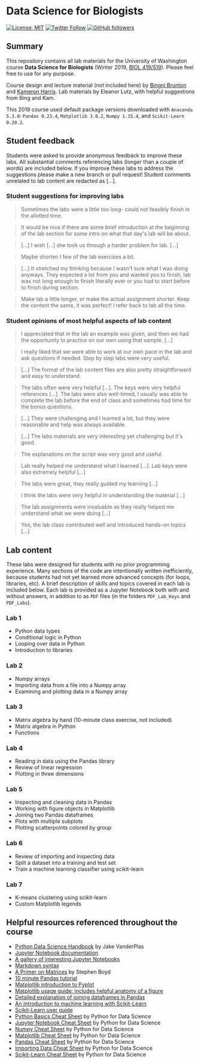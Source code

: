 # Data Science for Biologists
[![License: MIT](https://img.shields.io/badge/License-MIT-blue.svg?style=flat-square)](https://opensource.org/licenses/MIT)
[![Twitter Follow](https://img.shields.io/twitter/follow/eleanor_lutz.svg?style=flat-square&logo=twitter&label=Follow)](https://twitter.com/eleanor_lutz)
[![GitHub followers](https://img.shields.io/github/followers/eleanorlutz.svg?style=flat-square&logo=github&label=Follow)](https://github.com/eleanorlutz)

## Summary
This repository contains all lab materials for the University of Washington course **Data Science for Biologists** (Winter 2019, [BIOL 419/519](https://www.washington.edu/students/crscat/biology.html)). Please feel free to use for any purpose.

Course design and lecture material (not included here) by [Bingni Brunton](https://github.com/bwbrunton) and [Kameron Harris](https://github.com/kharris/). Lab materials by Eleanor Lutz, with helpful suggestions from Bing and Kam.

This 2019 course used default package versions downloaded with `Anaconda 5.3.0`: `Pandas 0.23.4`, `Matplotlib 3.0.2`, `Numpy 1.15.4`, and `Scikit-Learn 0.20.2`.

## Student feedback
Students were asked to provide anonymous feedback to improve these labs. All substantial comments referencing labs (longer than a couple of words) are included below. If you improve these labs to address the suggestions please make a new branch or pull request! Student comments unrelated to lab content are redacted as [...].

### Student suggestions for improving labs
> Sometimes the labs were a little too long- could not feasibly finish in the allotted time.

> It would be nice if there are some brief introduction at the beginning of the lab section for some intro on what that day's lab will be about.

> [...] I wish [...] she took us through a harder problem for lab. [...]

> Maybe shorten I few of the lab exercises a bit.

> [...] It stretched my thinking because I wasn't sure what I was doing anyways. They expected a lot from you and wanted you to finish, lab was not long enough to finish literally ever or you had to start before to finish during section.

> Make lab a little longer, or make the actual assignment shorter. Keep the content the same, it was perfect! I refer back to lab all the time.

### Student opinions of most helpful aspects of lab content
> I appreciated that in the lab an example was given, and then we had the opportunity to practice on our own using that sample. [...]

> I really liked that we were able to work at our own pace in the lab and ask questions if needed. Step by step labs were very useful.

> [...] The format of the lab content files are also pretty straightforward and easy to understand.

> The labs often were very helpful [...]. The keys were very helpful references [...]. The labs were also well-timed, I usually was able to complete the lab before the end of class and sometimes had time for the bonus questions.

> [...] They were challenging and I learned a lot, but they were reasonable and help was always available.

> [...] The labs materials are very interesting yet challenging but it's good.

> The explanations on the script was very good and useful.

> Lab really helped me understand what I learned [...]. Lab keys were also extremely helpful [...]

> The labs were great, they really guided my learning [...]

> I think the labs were very helpful in understanding the material [...]

> The lab assignments were invaluable as they really helped me understand what we were doing [...]

> Yes, the lab class contributed well and introduced hands-on topics [...]

## Lab content
These labs were designed for students with no prior programming experience. Many sections of the code are intentionally written inefficiently, because students had not yet learned more advanced concepts (for loops, libraries, etc). A brief description of skills and topics covered in each lab is included below. Each lab is provided as a Jupyter Notebook both with and without answers, in addition to as `PDF` files (in the folders `PDF_Lab_Keys` and `PDF_Labs`).

### Lab 1
- Python data types
- Conditional logic in Python
- Looping over data in Python
- Introduction to libraries

### Lab 2
- Numpy arrays
- Importing data from a file into a Numpy array
- Examining and plotting data in a Numpy array

### Lab 3
- Matrix algebra by hand (10-minute class exercise, not included)
- Matrix algebra in Python
- Functions

### Lab 4
- Reading in data using the Pandas library
- Review of linear regression
- Plotting in three dimensions

### Lab 5
- Inspecting and cleaning data in Pandas
- Working with figure objects in Matplotlib
- Joining two Pandas dataframes
- Plots with multiple subplots
- Plotting scatterpoints colored by group

### Lab 6
- Review of importing and inspecting data
- Split a dataset into a training and test set
- Train a machine learning classifier using scikit-learn

### Lab 7
- K-means clustering using scikit-learn
- Custom Matplotlib legends

## Helpful resources referenced throughout the course

- [Python Data Science Handbook](http://shop.oreilly.com/product/0636920034919.do) by Jake VanderPlas
- [Jupyter Notebook documentation](https://jupyter-notebook.readthedocs.io/en/stable/)
- [A gallery of interesting Jupyter Notebooks](https://github.com/jupyter/jupyter/wiki/A-gallery-of-interesting-Jupyter-Notebooks)
- [Markdown syntax](https://github.com/adam-p/markdown-here/wiki/Markdown-Cheatsheet)
- [A Primer on Matrices](https://see.stanford.edu/materials/lsoeldsee263/Additional1-notes-matrix-primer.pdf) by Stephen Boyd
- [10 minute Pandas tutorial](http://pandas.pydata.org/pandas-docs/stable/getting_started/10min.html)
- [Matplotlib introduction to Pyplot](https://matplotlib.org/tutorials/introductory/pyplot.html)
- [Matplotlib usage guide: includes helpful anatomy of a figure](https://matplotlib.org/tutorials/introductory/usage.html)
- [Detailed explanation of joining dataframes in Pandas](http://chris.friedline.net/2015-12-15-rutgers/lessons/python2/04-merging-data.html)
- [An introduction to machine learning with Scikit-Learn](https://scikit-learn.org/stable/tutorial/basic/tutorial.html)
- [Scikit-Learn user guide](https://scikit-learn.org/stable/user_guide.html)
- [Python Basics Cheat Sheet](https://datacamp-community-prod.s3.amazonaws.com/e30fbcd9-f595-4a9f-803d-05ca5bf84612) by Python for Data Science
- [Jupyter Notebook Cheat Sheet](https://datacamp-community-prod.s3.amazonaws.com/48093c40-5303-45f4-bbf9-0c96c0133c40) by Python for Data Science
- [Numpy Cheat Sheet](https://datacamp-community-prod.s3.amazonaws.com/e9f83f72-a81b-42c7-af44-4e35b48b20b7) by Python for Data Science
- [Matplotlib Cheat Sheet](https://datacamp-community-prod.s3.amazonaws.com/28b8210c-60cc-4f13-b0b4-5b4f2ad4790b) by Python for Data Science
- [Pandas Cheat Sheet](https://datacamp-community-prod.s3.amazonaws.com/9f0f2ae1-8bd8-4302-a67b-e17f3059d9e8) by Python for Data Science
- [Importing Data Cheat Sheet](https://datacamp-community-prod.s3.amazonaws.com/50d31142-3de0-4159-89b9-18b718a728ef) by Python for Data Science
- [Scikit-Learn Cheat Sheet](https://datacamp-community-prod.s3.amazonaws.com/5433fa18-9f43-44cc-b228-74672efcd116) by Python for Data Science
